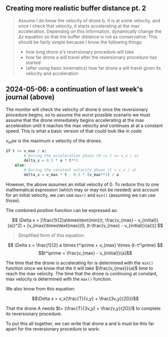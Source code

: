## Creating more realistic buffer distance pt. 2

> Assume I _do_ know the velocity of drone b. It is at some velocity, and once I
> check that velocity, it starts accelerating at the max acceleration. Depending
> on this information, dynamically change the $\Delta x$ equation so that the
> buffer distance is not as conservative. This should be fairly simple because I
> know the following things:
>
> - how long drone a's reversionary procedure will take
> - how far drone a will travel after the reversionary procedure has started
> - (after using basic kinematics) how far drone a will travel given its velocity
>   and acceleration

## 2024-05-06: a continuation of last week's journal (above)

The monitor will check the velocity of drone b once the reversionary procedure
begins, so to assume the worst possible scenario we must assume that the drone
immediately begins accelerating at the max acceleration until it reaches the max
velocity and continues at at a constant speed. This is what a basic version of
that could look like in code:

$v_max$ is the maximum $x$ velocity of the drones.

```python
if t <= v_max / a:
        # During the acceleration phase (0 <= t <= v_x / a)
        delta_x = 0.5 * a * t**2
    else:
        # During the constant velocity phase (t > v_x / a)
        delta_x = v_max * t - 0.5 * (v_max**2) / a
```

However, the above assumes an initial velocity of 0. To reduce this to one
mathematical expression (which may or may not be needed) and account for an
initial velocity, we can use `max()` and `min()` (assuming we can use those).

The combined position function can be expressed as:

<!-- prettier-ignore-start -->

$$
\Delta x =
[\frac{1}{2}a\times\text{min}(t, \frac{v_{max} - v_{initial}}{a})^2] +
[v_{max}\times\text{max}(0, (t-\frac{v_{max} - v_{initial}}{a}))]
$$

> Simplified form of this equation:

$$ \Delta x = \frac{1}{2} a \times t^\prime + v_{max} \times (t−t^\prime) $$
$$t^\prime = \frac{v_{max} - v_{initial}}{a}$$

<!-- prettier-ignore-end -->

<!-- TODO:  Continue from here, fix the above expressions-->
<!-- NOTE: -->
<!-- WARNING: -->

The time that the drone is accelerating for is determined with the `min()`
function since we know that the it will take $\frac{v_{max}}{a}$ time to reach
the max velocity. The time that the drone is continuing at constant, max
velocity is determined with the `max()` function.

We also know from this equation:

$$\Delta x = v_x(\frac{T}{v_y} + \frac{3v_y}{2D})$$

That the drone A needs $t= (\frac{T}{3v_y} + \frac{v_y}{2D})$ to complete its
reversionary procedure.

To put this all together, we can write that drone a and b must be this far apart
for the reversionary procedure to work:
